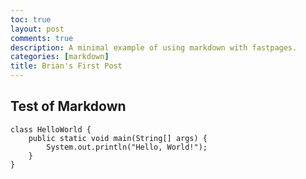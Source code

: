 ```yaml
---
toc: true
layout: post
comments: true
description: A minimal example of using markdown with fastpages.
categories: [markdown]
title: Brian's First Post
---
```


## Test of Markdown

```
class HelloWorld {
    public static void main(String[] args) {
        System.out.println("Hello, World!"); 
    }
}
```
